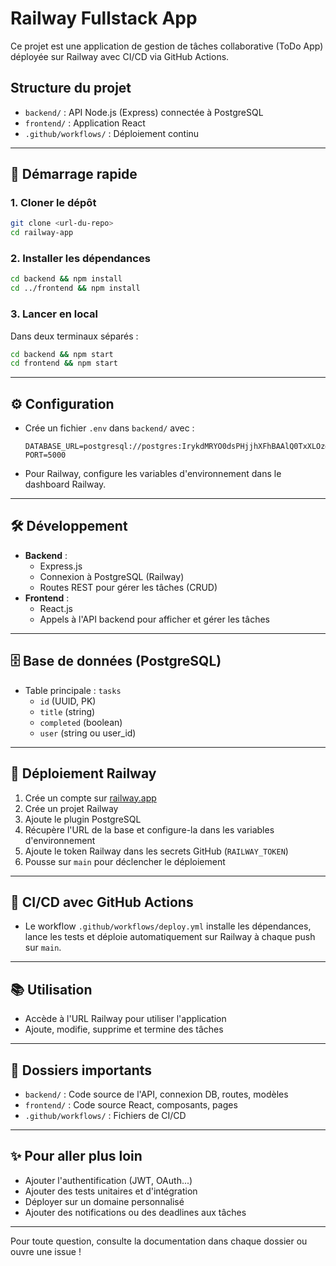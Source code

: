 # Railway Fullstack App

Ce projet est une application de gestion de tâches collaborative (ToDo App) déployée sur Railway avec CI/CD via GitHub Actions.

## Structure du projet

- `backend/` : API Node.js (Express) connectée à PostgreSQL
- `frontend/` : Application React
- `.github/workflows/` : Déploiement continu

---

## 🚀 Démarrage rapide

### 1. Cloner le dépôt
```bash
git clone <url-du-repo>
cd railway-app
```

### 2. Installer les dépendances
```bash
cd backend && npm install
cd ../frontend && npm install
```

### 3. Lancer en local
Dans deux terminaux séparés :
```bash
cd backend && npm start
cd frontend && npm start
```

---

## ⚙️ Configuration

- Crée un fichier `.env` dans `backend/` avec :
  ```env
  DATABASE_URL=postgresql://postgres:IrykdMRYO0dsPHjjhXFhBAAlQ0TxXLOz@postgres.railway.internal:5432/railway
  PORT=5000
  ```
- Pour Railway, configure les variables d'environnement dans le dashboard Railway.

---

## 🛠️ Développement

- **Backend** :
  - Express.js
  - Connexion à PostgreSQL (Railway)
  - Routes REST pour gérer les tâches (CRUD)
- **Frontend** :
  - React.js
  - Appels à l'API backend pour afficher et gérer les tâches

---

## 🗄️ Base de données (PostgreSQL)

- Table principale : `tasks`
  - `id` (UUID, PK)
  - `title` (string)
  - `completed` (boolean)
  - `user` (string ou user_id)

---

## 🚀 Déploiement Railway

1. Crée un compte sur [railway.app](https://railway.app)
2. Crée un projet Railway
3. Ajoute le plugin PostgreSQL
4. Récupère l'URL de la base et configure-la dans les variables d'environnement
5. Ajoute le token Railway dans les secrets GitHub (`RAILWAY_TOKEN`)
6. Pousse sur `main` pour déclencher le déploiement

---

## 🤖 CI/CD avec GitHub Actions

- Le workflow `.github/workflows/deploy.yml` installe les dépendances, lance les tests et déploie automatiquement sur Railway à chaque push sur `main`.

---

## 📚 Utilisation

- Accède à l'URL Railway pour utiliser l'application
- Ajoute, modifie, supprime et termine des tâches

---

## 📁 Dossiers importants

- `backend/` : Code source de l'API, connexion DB, routes, modèles
- `frontend/` : Code source React, composants, pages
- `.github/workflows/` : Fichiers de CI/CD

---

## ✨ Pour aller plus loin

- Ajouter l'authentification (JWT, OAuth...)
- Ajouter des tests unitaires et d'intégration
- Déployer sur un domaine personnalisé
- Ajouter des notifications ou des deadlines aux tâches

---

Pour toute question, consulte la documentation dans chaque dossier ou ouvre une issue ! 
